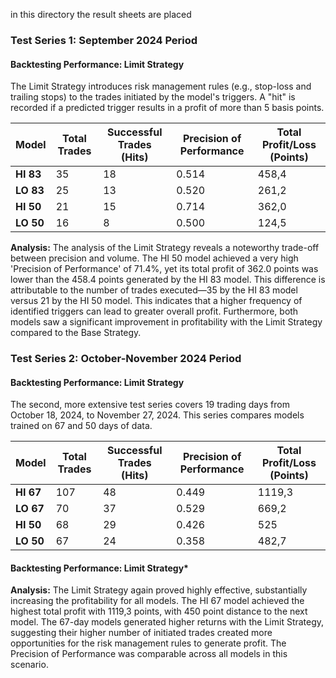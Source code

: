 in this directory the result sheets are placed

### **Test Series 1: September 2024 Period**
#### **Backtesting Performance: Limit Strategy**

The Limit Strategy introduces risk management rules (e.g., stop-loss and trailing stops) to the trades initiated by the model's triggers. A "hit" is recorded if a predicted trigger results in a profit of more than 5 basis points.

| Model | Total Trades | Successful Trades (Hits) | Precision of Performance | Total Profit/Loss (Points) |
| ----- | ----- | ----- | ----- | ----- |
| **HI 83** | 35 | 18 | 0.514 | 458,4 |
| **LO 83** | 25 | 13 | 0.520 | 261,2 |
| **HI 50** | 21 | 15 | 0.714 | 362,0 |
| **LO 50** | 16 | 8 | 0.500 | 124,5 |

**Analysis:** The analysis of the Limit Strategy reveals a noteworthy trade-off between precision and volume. The HI 50 model achieved a very high 'Precision of Performance' of 71.4%, yet its total profit of 362.0 points was lower than the 458.4 points generated by the HI 83 model. This difference is attributable to the number of trades executed—35 by the HI 83 model versus 21 by the HI 50 model. This indicates that a higher frequency of identified triggers can lead to greater overall profit. Furthermore, both models saw a significant improvement in profitability with the Limit Strategy compared to the Base Strategy.

### **Test Series 2: October-November 2024 Period**
#### **Backtesting Performance: Limit Strategy**

The second, more extensive test series covers 19 trading days from October 18, 2024, to November 27, 2024\. This series compares models trained on 67 and 50 days of data.

| Model | Total Trades | Successful Trades (Hits) | Precision of Performance | Total Profit/Loss (Points) |
| ----- | ----- | ----- | ----- | ----- |
| **HI 67** | 107 | 48 | 0.449 | 1119,3 |
| **LO 67** | 70 | 37 | 0.529 | 669,2 |
| **HI 50** | 68 | 29 | 0.426 | 525 |
| **LO 50** | 67 | 24 | 0.358 | 482,7 |

#### **Backtesting Performance: Limit Strategy***

**Analysis:** The Limit Strategy again proved highly effective, substantially increasing the profitability for all models. The HI 67 model achieved the highest total profit with 1119,3 points, with 450 point distance to the next model. The 67-day models generated higher returns with the Limit Strategy, suggesting their higher number of initiated trades created more opportunities for the risk management rules to generate profit. The Precision of Performance was comparable across all models in this scenario.
